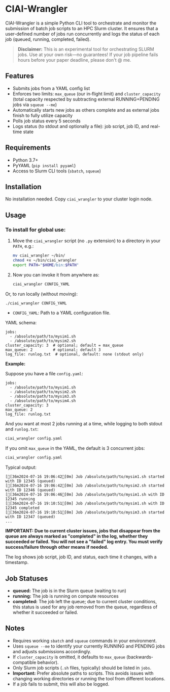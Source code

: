 # CIAI-Wrangler

CIAI-Wrangler is a simple Python CLI tool to orchestrate and monitor the submission of batch job scripts to an HPC Slurm cluster. It ensures that a user-defined number of jobs run concurrently and logs the status of each job (queued, running, completed, failed).

> **Disclaimer:**
> This is an experimental tool for orchestrating SLURM jobs. Use at your own risk—no guarantees! If your job pipeline fails hours before your paper deadline, please don't @ me.

## Features
- Submits jobs from a YAML config list
- Enforces two limits: `max_queue` (our in‑flight limit) and `cluster_capacity` (total capacity respected by subtracting external RUNNING+PENDING jobs via `squeue --me`)
- Automatically starts new jobs as others complete and as external jobs finish to fully utilize capacity
- Polls job status every 5 seconds
- Logs status (to stdout and optionally a file): job script, job ID, and real-time state

## Requirements
- Python 3.7+
- PyYAML (`pip install pyyaml`)
- Access to Slurm CLI tools (`sbatch`, `squeue`)

## Installation
No installation needed. Copy `ciai_wrangler` to your cluster login node.

## Usage

### To install for global use:

1. Move the `ciai_wrangler` script (no `.py` extension) to a directory in your `PATH`, e.g.:
   ```sh
   mv ciai_wrangler ~/bin/
   chmod +x ~/bin/ciai_wrangler
   export PATH="$HOME/bin:$PATH"
   ```
2. Now you can invoke it from anywhere as:
   ```sh
   ciai_wrangler CONFIG_YAML
   ```

Or, to run locally (without moving):
```sh
./ciai_wrangler CONFIG_YAML
```


- `CONFIG_YAML`: Path to a YAML configuration file.

YAML schema:

```
jobs:
  - /absolute/path/to/mysim1.sh
  - /absolute/path/to/mysim2.sh
cluster_capacity: 3  # optional; default = max_queue
max_queue: 2         # optional; default 3
log_file: runlog.txt  # optional, default: none (stdout only)
```

**Example:**

Suppose you have a file `config.yaml`:
```
jobs:
  - /absolute/path/to/mysim1.sh
  - /absolute/path/to/mysim2.sh
  - /absolute/path/to/mysim3.sh
  - /absolute/path/to/mysim4.sh
cluster_capacity: 3
max_queue: 2
log_file: runlog.txt
```
And you want at most 2 jobs running at a time, while logging to both stdout and `runlog.txt`:



```sh
ciai_wrangler config.yaml
```

If you omit `max_queue` in the YAML, the default is 3 concurrent jobs:

```sh
ciai_wrangler config.yaml
```

Typical output:
```
[[36m2024-07-16 19:06:42[0m] Job /absolute/path/to/mysim1.sh started with ID 12345 (queued)
[[36m2024-07-16 19:06:42[0m] Job /absolute/path/to/mysim2.sh started with ID 12346 (queued)
[[36m2024-07-16 19:06:46[0m] Job /absolute/path/to/mysim1.sh with ID 12345 running
[[36m2024-07-16 19:10:51[0m] Job /absolute/path/to/mysim1.sh with ID 12345 completed
[[36m2024-07-16 19:10:51[0m] Job /absolute/path/to/mysim3.sh started with ID 12347 (queued)
...
```

**IMPORTANT: Due to current cluster issues, jobs that disappear from the queue are always marked as "completed" in the log, whether they succeeded or failed. You will not see a "failed" log entry. You must verify success/failure through other means if needed.**

The log shows job script, job ID, and status, each time it changes, with a timestamp.

## Job Statuses
- **queued:** The job is in the Slurm queue (waiting to run)
- **running:** The job is running on compute resources
- **completed:** The job left the queue; due to current cluster conditions, this status is used for any job removed from the queue, regardless of whether it succeeded or failed.

## Notes
- Requires working `sbatch` and `squeue` commands in your environment.
- Uses `squeue --me` to identify your currently RUNNING and PENDING jobs and adjusts submissions accordingly.
- If `cluster_capacity` is omitted, it defaults to `max_queue` (backwards-compatible behavior).
- Only Slurm job scripts (`.sh` files, typically) should be listed in `jobs`.
- **Important:** Prefer absolute paths to scripts. This avoids issues with changing working directories or running the tool from different locations.
- If a job fails to submit, this will also be logged.
